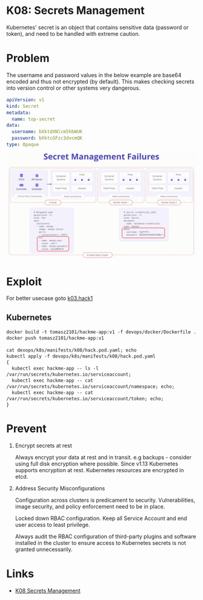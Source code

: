 # K08: Secrets Management

Kubernetes' secret is an object that contains sensitive data (password or token), and need to be handled with extreme caution.

# Problem

The username and password values in the below example are base64 encoded and thus not encrypted (by default). This makes checking secrets into version control or other systems very dangerous.

```yaml
apiVersion: v1
kind: Secret
metadata:
  name: top-secret
data:
  username: bXktdXNlcm5hbWUK
  password: bXktcGFzc3dvcmQK
type: Opaque
```

![diagram](../assets/img/k08.png)

# Exploit

For better usecase goto [k03.hack1](../owasp-k8s-top-10-goat/k03.hack1.md)

## Kubernetes

```shell
docker build -t tomasz2101/hackme-app:v1 -f devops/docker/Dockerfile .
docker push tomasz2101/hackme-app:v1

cat devops/k8s/manifests/k08/hack.pod.yaml; echo
kubectl apply -f devops/k8s/manifests/k08/hack.pod.yaml
{
  kubectl exec hackme-app -- ls -l /var/run/secrets/kubernetes.io/serviceaccount;
  kubectl exec hackme-app -- cat /var/run/secrets/kubernetes.io/serviceaccount/namespace; echo;
  kubectl exec hackme-app -- cat /var/run/secrets/kubernetes.io/serviceaccount/token; echo;
}
```

# Prevent

1. Encrypt secrets at rest

    Always encrypt your data at rest and in transit. e.g backups - consider using full disk encryption where possible. Since v1.13 Kubernetes supports encryption at rest. Kubernetes resources are encrypted in etcd.

1. Address Security Misconfigurations

    Configuration across clusters is predicament to security. Vulnerabilities, image security, and policy enforcement need to be in place.

    Locked down RBAC configuration. Keep all Service Account and end user access to least privilege.

    Always audit the RBAC configuration of third-party plugins and software installed in the cluster to ensure access to Kubernetes secrets is not granted unnecessarily.

# Links

- [K08 Secrets Management](https://owasp.org/www-project-kubernetes-top-ten/2022/en/src/K08-secrets-management)
